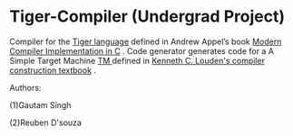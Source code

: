 # Tiger-Compiler (Undergrad Project)

Compiler for the <a href="http://www.cs.columbia.edu/~sedwards/classes/2002/w4115/tiger.pdf"> Tiger language</a>  defined in Andrew Appel’s book <a href="https://www.cs.princeton.edu/~appel/modern/c/"> Modern Compiler Implementation in C</a> . Code generator generates code for a A Simple Target Machine <a href="http://www.cs.sjsu.edu/~louden/cmptext/contents.htm"> TM </a> 
defined in <a href="http://www.cs.sjsu.edu/~louden/cmptext/"> Kenneth C. Louden's compiler construction textbook</a> .

 



  Authors: 
 
  (1)Gautam Singh 
  
  (2)Reuben D'souza




